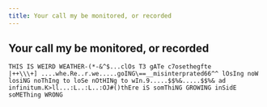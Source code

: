 ```yaml
---
title: Your call my be monitored, or recorded
---
```


## Your call my be monitored, or recorded

```
THIS IS WEIRD WEATHER-(*-&^$...clOs T3 gATe c7osethegfte
|++\\\+] ....whe.Re..r.we.....goING\==__misinterprated66^^ lOsIng noW losiNG noThIng to loSe nOtHINg to wIn.9.....$$%&.....$$%& ad infinitum.K>ll...:L..:L..:OJ#()thEre iS somThiNG GROWING inSidE soMEThing WRONG
```
